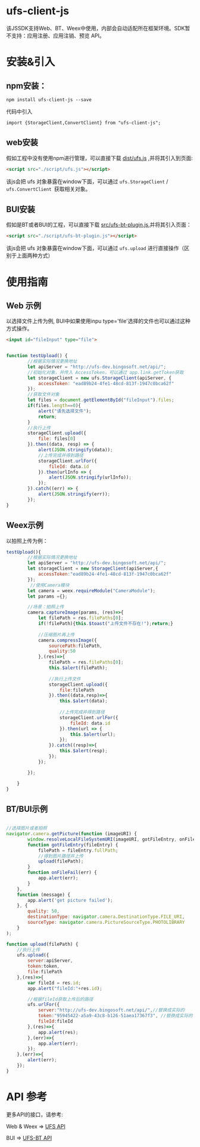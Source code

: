 # ufs-client-js 

该JSSDK支持Web、BT、Weex中使用，内部会自动适配所在框架环境。SDK暂不支持：应用注册、应用注销、预览 API。


# 安装&引入

## npm安装：

```
npm install ufs-client-js --save
```
代码中引入

```
import {StorageClient,ConvertClient} from "ufs-client-js";

```

## web安装
假如工程中没有使用npm进行管理，可以直接下载 [dist/ufs.js](https://github.com/bingo-oss/ufs-js/blob/master/dist/ufs.js) ,并将其引入到页面:

```html
<script src="./script/ufs.js"></script>

```
该js会把 ufs 对象暴露在window下面，可以通过 `ufs.StorageClient` / `ufs.ConvertClient `获取相关对象。

## BUI安装
假如是BT或者BUI的工程，可以直接下载 [src/ufs-bt-plugin.js](https://github.com/bingo-oss/ufs-js/blob/master/src/ufs-bt-plugin.js),并将其引入页面：


```html
<script src="./script/ufs-bt-plugin.js"></script>

```
该js会把 ufs 对象暴露在window下面，可以通过 `ufs.upload` 进行直接操作（区别于上面两种方式）


# 使用指南


## Web 示例
以选择文件上传为例, BUI中如果使用inpu type='file'选择的文件也可以通过这种方式操作。

```html
<input id="fileInput" type="file">
```

```JavaScript

function testUpload() {
		//根据实际情况更换地址
		let apiServer = "http://ufs-dev.bingosoft.net/api/";
		//初始化对象，并传入 AccessToken，可以通过 app.link.getToken获取
		let storageClient = new ufs.StorageClient(apiServer, {
			accessToken: "ead89b24-4fe1-48cd-813f-1947c0bca62f"
		});
		//获取文件对象
		let files = document.getElementById("fileInput").files;
        if(files.length==0){
			alert("请先选择文件");
			return;
		}
		//执行上传
		storageClient.upload({
			file: files[0]
		}).then((data, resp) => {
			alert(JSON.stringify(data));
			//上传完成并得到路径
			storageClient.urlFor({
				fileId: data.id
			}).then(urlInfo => {
				alert(JSON.stringify(urlInfo));
			});
		}).catch((err) => {
			alert(JSON.stringify(err));
		});
}

```

## Weex示例

以拍照上传为例：

```JavaScript
testUpload(){
        //根据实际情况更换地址
        let apiServer = "http://ufs-dev.bingosoft.net/api/";
        let storageClient = new StorageClient(apiServer,{
            accessToken:"ead89b24-4fe1-48cd-813f-1947c0bca62f"
        });
		 //使用Camera模块
        let camera = weex.requireModule("CameraModule");
        let params ={};

        //场景：拍照上传
        camera.captureImage(params, (res)=>{
            let filePath = res.filePaths[0];
            if(!filePath){this.$toast("上传文件不存在!");return;}
            
            //压缩图片再上传
            camera.compressImage({
                sourcePath:filePath,
                quality:50
            },(res)=>{
                filePath = res.filePaths[0];
                this.$alert(filePath);
                
                //执行上传文件
                storageClient.upload({
                    file:filePath
                }).then((data,resp)=>{
                    this.$alert(data);
                    
                    //上传完成并得到路径
                    storageClient.urlFor({
                        fileId: data.id
                    }).then(url => {
                        this.$alert(url);
                    });
                }).catch((resp)=>{
                    this.$alert(resp);
                });
            });

        });

    }
}
```


## BT/BUI示例

```JavaScript

//选择图片或者拍照
navigator.camera.getPicture(function (imageURI) {
        window.resolveLocalFileSystemURI(imageURI, gotFileEntry, onFileFail);
        function gotFileEntry(fileEntry) {
            filePath = fileEntry.fullPath;
            //得到图片路径并上传
            upload(filePath);
        }
        function onFileFail(err) {
            app.alert(err);
        }
    },
    function (message) {
        app.alert('get picture failed');
    }, {
        quality: 50,
        destinationType: navigator.camera.DestinationType.FILE_URI,
        sourceType: navigator.camera.PictureSourceType.PHOTOLIBRARY
    }
);

function upload(filePath) {
    //执行上传
    ufs.upload({
        server:apiServer,
        token:token,
        file:filePath
    },(res)=>{
        var fileId = res.id;
        app.alert("fileId:"+res.id);

        //根据fileId获取上传后的路径
        ufs.urlFor({
            server:"http://ufs-dev.bingosoft.net/api/",//替换成实际的
            token:"95945422-a5a9-43c8-b126-51aea17367f3", //替换成实际的
            fileId:fileId
        },(res)=>{
            app.alert(res);
        },(err)=>{
            app.alert(err);
        });
    },(err)=>{
        alert(err);
    });
}
```


# API 参考

更多API的接口，请参考:

Web & Weex => [UFS API](https://github.com/bingo-oss/ufs-js/blob/master/docs/api.md)

BUI => [UFS-BT API](https://github.com/bingo-oss/ufs-js/blob/master/docs/api-bt.md)